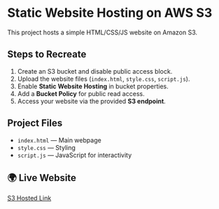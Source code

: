 #  Static Website Hosting on AWS S3

This project hosts a simple HTML/CSS/JS website on Amazon S3.

## Steps to Recreate

1. Create an S3 bucket and disable public access block.
2. Upload the website files (`index.html`, `style.css`, `script.js`).
3. Enable **Static Website Hosting** in bucket properties.
4. Add a **Bucket Policy** for public read access.
5. Access your website via the provided **S3 endpoint**.

##  Project Files
- `index.html` — Main webpage
- `style.css` — Styling
- `script.js` — JavaScript for interactivity

## 🌍 Live Website
[S3 Hosted Link](http://awsprofile.online.s3-website-us-east-1.amazonaws.com)
